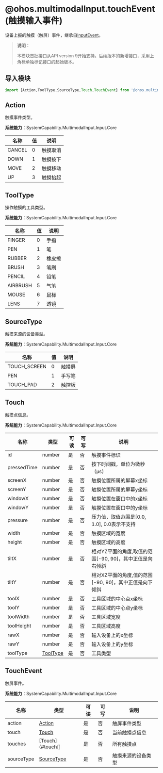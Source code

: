 # @ohos.multimodalInput.touchEvent (触摸输入事件)

设备上报的触摸（触屏）事件，继承自[InputEvent](./js-apis-inputevent.md)。

>  **说明：**
>
> 本模块首批接口从API version 9开始支持。后续版本的新增接口，采用上角标单独标记接口的起始版本。

## 导入模块

```js
import {Action,ToolType,SourceType,Touch,TouchEvent} from '@ohos.multimodalInput.touchEvent';
```

## Action

触摸事件类型。

**系统能力**：SystemCapability.MultimodalInput.Input.Core

| 名称     | 值   | 说明   |
| ------ | ------ | ---- |
| CANCEL | 0 | 触摸取消 |
| DOWN   | 1 | 触摸按下 |
| MOVE   | 2 | 触摸移动 |
| UP     | 3 | 触摸抬起 |

## ToolType

操作触摸的工具类型。

**系统能力**：SystemCapability.MultimodalInput.Input.Core

| 名称       | 值   | 说明   |
| -------- | ------ | ---- |
| FINGER   | 0 | 手指   |
| PEN      | 1 | 笔    |
| RUBBER   | 2 | 橡皮擦  |
| BRUSH    | 3 | 笔刷   |
| PENCIL   | 4 | 铅笔   |
| AIRBRUSH | 5 | 气笔   |
| MOUSE    | 6 | 鼠标   |
| LENS     | 7 | 透镜   |

## SourceType 

触摸来源的设备类型。

**系统能力**：SystemCapability.MultimodalInput.Input.Core

| 名称           | 值  | 说明   |
| ------------ | ------ | ---- |
| TOUCH_SCREEN | 0 | 触摸屏  |
| PEN          | 1 | 手写笔  |
| TOUCH_PAD    | 2 | 触控板  |

## Touch

触摸点信息。

**系统能力**：SystemCapability.MultimodalInput.Input.Core

| 名称          | 类型   | 可读   | 可写   | 说明                                  |
| ----------- | ------ | ---- | ---- | ----------------------------------- |
| id          | number | 是    | 否    | 触摸事件标识                                |
| pressedTime | number | 是    | 否    | 按下时间戳，单位为微秒（μs）                             |
| screenX     | number | 是    | 否    | 触摸位置所属的屏幕x坐标                        |
| screenY     | number | 是    | 否    | 触摸位置所属的屏幕y坐标                        |
| windowX     | number | 是    | 否    | 触摸位置在窗口中的x坐标                        |
| windowY     | number | 是    | 否    | 触摸位置在窗口中的y坐标                        |
| pressure    | number | 是    | 否    | 压力值，取值范围是[0.0, 1.0], 0.0表示不支持       |
| width       | number | 是    | 否    | 触摸区域的宽度                           |
| height      | number | 是    | 否    | 触摸区域的高度                           |
| tiltX       | number | 是    | 否    | 相对YZ平面的角度,取值的范围[-90, 90]，其中正值是向右倾斜 |
| tiltY       | number | 是    | 否    | 相对XZ平面的角度,值的范围[-90, 90]，其中正值是向下倾斜 |
| toolX       | number | 是    | 否    | 工具区域的中心点x坐标                           |
| toolY       | number | 是    | 否    | 工具区域的中心点y坐标                           |
| toolWidth   | number | 是    | 否    | 工具区域宽度                              |
| toolHeight  | number | 是    | 否    | 工具区域高度                              |
| rawX        | number | 是    | 否    | 输入设备上的x坐标                           |
| rawY        | number | 是    | 否    | 输入设备上的y坐标                           |
| toolType    | [ToolType](#tooltype) | 是    | 否    | 工具类型                                |

## TouchEvent

触屏事件。

**系统能力**：SystemCapability.MultimodalInput.Input.Core

| 名称         | 类型       | 可读   | 可写   | 说明        |
| ---------- | ---------- | ---- | ---- | --------- |
| action     | [Action](#action)     | 是    | 否    | 触屏事件类型     |
| touch      | [Touch](#touch)      | 是    | 否    | 当前触摸点信息   |
| touches    | [Touch](#touch[]    | 是    | 否    | 所有触摸点     |
| sourceType | [SourceType](#sourcetype) | 是    | 否    | 触摸来源的设备类型 |
